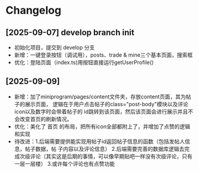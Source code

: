 # Changelog

## [2025-09-07] develop branch init
- 初始化项目，提交到 develop 分支
- 新增：一键登录按钮（调试用），posts、trade & mine三个基本页面，搜索框
- 优化：登陆页面（index.ts)用按钮直接运行getUserProfile()

## [2025-09-09]
- 新增：加了miniprogram/pages/content文件夹，存放content页面，其为帖子的展示页面，
       逻辑在于用户点击帖子的class="post-body"模块以及评论icon以及数字时会带着帖子的
       id跳转到该页面，然后该页面会进行展示并且不会改变首页的刷新情况。
- 优化：美化了 首页 的布局，把所有icon全部都附上了，并增加了点赞的逻辑和实现
- 待改进：1.后端需要提供能实现用帖子id返回帖子信息的函数（包括发帖人信息，帖子数据，帖
        子内容以及评论信息）
         2.后端需要完善的数据库逻辑去完成次级评论（其实这是后期的事情，可以像早期贴吧一样没有次级评论，只有一层一层楼）
         3.或许每个评论也有点赞功能